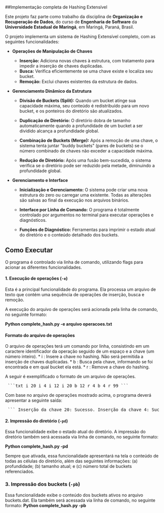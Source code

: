 ##Implementação completa de Hashing Extensível

Este projeto faz parte como trabalho da disciplina de **Organização e Recuperação de Dados**, do curso de **Engenharia de Software** da **Universidade Estadual de Maringá**, em Maringá, Paraná, Brasil.

O projeto implementa um sistema de Hashing Extensível completo, com as seguintes funcionalidades:

* **Operações de Manipulação de Chaves**
    * **Inserção:** Adiciona novas chaves à estrutura, com tratamento para impedir a inserção de chaves duplicadas.
    * **Busca:** Verifica eficientemente se uma chave existe e localiza seu bucket.
    * **Remoção:** Exclui chaves existentes da estrutura de dados.

* **Gerenciamento Dinâmico da Estrutura**
    * **Divisão de Buckets (Split):** Quando um bucket atinge sua capacidade máxima, seu conteúdo é redistribuído para um novo bucket, e os ponteiros do diretório são atualizados.

    * **Duplicação de Diretório:** O diretório dobra de tamanho automaticamente quando a profundidade de um bucket a ser dividido alcança a profundidade global.

    * **Combinação de Buckets (Merge):** Após a remoção de uma chave, o sistema tenta juntar "buddy buckets" (pares de buckets) se o número combinado de chaves não exceder a capacidade máxima.

    * **Redução de Diretório:** Após uma fusão bem-sucedida, o sistema verifica se o diretório pode ser reduzido pela metade, diminuindo a profundidade global.

* **Gerenciamento e Interface**
    * **Inicialização e Gerenciamento:** O sistema pode criar uma nova estrutura do zero ou carregar uma existente. Todas as alterações são salvas ao final da execução nos arquivos binários.

    * **Interface por Linha de Comando:** O programa é totalmente controlado por argumentos no terminal para executar operações e diagnósticos.

    * **Funções de Diagnóstico:** Ferramentas para imprimir o estado atual do diretório e o conteúdo detalhado dos buckets.

## Como Executar

O programa é controlado via linha de comando, utilizando flags para acionar as diferentes funcionalidades.

#### 1. Execução de operações (`-e`)
Esta é a principal funcionalidade do programa. Ela processa um arquivo de texto que contém uma sequência de
operações de inserção, busca e remoção.

A execução do arquivo de operações será acionada pela linha de comando, no seguinte formato:

**Python complete_hash.py -e arquivo operacoes.txt**

#### Formato do arquivo de operações    
O arquivo de operações terá um comando por linha, consistindo em um caractere identificador da operação seguido
de um espaço e a chave (um número inteiro).
    * i <chave>: Insere a chave no hashing. Não será permitida a inserção de chaves duplicadas.
    * b <chave>: Busca pela chave, informando se foi encontrada e em qual bucket ela está.
    * r <chave>: Remove a chave do hashing.

A seguir é exemplificado o formato de um arquivo de operações.
<pre> ```txt i 20 i 4 i 12 i 20 b 12 r 4 b 4 r 99 ``` </pre>

Com base no arquivo de operações mostrado acima, o programa deverá apresentar a seguinte saída:

<pre> ``` Inserção da chave 20: Sucesso. Inserção da chave 4: Sucesso. Inserção da chave 12: Sucesso. Inserção da chave 20: Falha – Chave duplicada. Busca pela chave 12: Chave encontrada no bucket 2. Remoção da chave 4: Sucesso. Busca pela chave 4: Chave não encontrada. Remoção da chave 99: Falha – Chave não encontrada. ``` </pre>

#### 2. Impressão do diretório (`-pd`)
Essa funcionalidade exibe o estado atual do diretório. A impressão do diretório também será acessada via linha de comando, no seguinte formato:

**Python complete_hash.py -pd**

Sempre que ativada, essa funcionalidade apresentará na tela o conteúdo de todas as células do diretório, além das seguintes informações: (a) profundidade; (b) tamanho atual; e (c) número total de buckets referenciados.

### 3. Impressão dos buckets (`-pb`)
Essa funcionalidade exibe o conteúdo dos buckets ativos no arquivo buckets.dat. Ela também será acessada via linha de comando, no seguinte formato:
**Python complete_hash.py -pb**